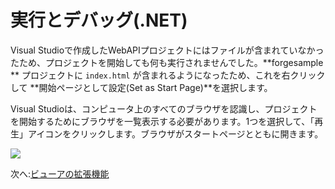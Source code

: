 # 実行とデバッグ(.NET)

Visual Studioで作成したWebAPIプロジェクトにはファイルが含まれていなかったため、プロジェクトを開始しても何も実行されませんでした。**forgesample ** プロジェクトに `index.html` が含まれるようになったため、これを右クリックして **開始ページとして設定(Set as Start Page)**を選択します。

Visual Studioは、コンピュータ上のすべてのブラウザを認識し、プロジェクトを開始するためにブラウザを一覧表示する必要があります。1つを選択して、「再生」アイコンをクリックします。ブラウザがスタートページとともに開きます。

![](_media/net/start_debug.png) 

次へ:[ビューアの拡張機能](tutorials/extensions)